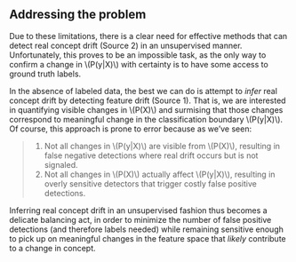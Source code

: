## Addressing the problem

Due to these limitations, there is a clear need for effective methods that can detect real concept drift (Source 2) in an unsupervised manner. Unfortunately, this proves to be an impossible task, as the only way to confirm a change in \\(P(y|X)\\) with certainty is to have some access to ground truth labels. 

In the absence of labeled data, the best we can do is attempt to _infer_ real concept drift by detecting feature drift (Source 1). That is, we are interested in quantifying visible changes in \\(P(X)\\) and surmising that those changes correspond to meaningful change in the classification boundary \\(P(y|X)\\). Of course, this approach is prone to error because as we’ve seen:
>1. Not all changes in \\(P(y|X)\\) are visible from \\(P(X)\\), resulting in false negative detections where real drift occurs but is not signaled.
>2. Not all changes in \\(P(X)\\) actually affect \\(P(y|X)\\), resulting in overly sensitive detectors that trigger costly false positive detections.

Inferring real concept drift in an unsupervised fashion thus becomes a delicate balancing act, in order to minimize the number of false positive detections (and therefore labels needed) while remaining sensitive enough to pick up on meaningful changes in the feature space that _likely_ contribute to a change in concept.
